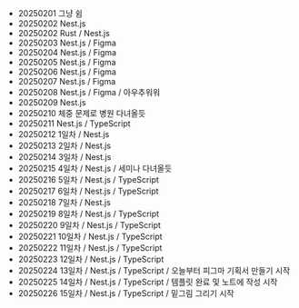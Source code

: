 - 20250201 그냥 쉼
- 20250202 Nest.js
- 20250202 Rust / Nest.js
- 20250203 Nest.js / Figma
- 20250204 Nest.js / Figma
- 20250205 Nest.js / Figma
- 20250206 Nest.js / Figma
- 20250207 Nest.js / Figma
- 20250208 Nest.js / Figma / 아우추워워
- 20250209 Nest.js
- 20250210 체중 문제로 병원 다녀올듯
- 20250211 Nest.js / TypeScript
- 20250212 1일차 / Nest.js
- 20250213 2일차 / Nest.js
- 20250214 3일차 / Nest.js
- 20250215 4일차 / Nest.js / 세미나 다녀올듯
- 20250216 5일차 / Nest.js / TypeScript
- 20250217 6일차 / Nest.js / TypeScript
- 20250218 7일차 / Nest.js
- 20250219 8일차 / Nest.js / TypeScript
- 20250220 9일차 / Nest.js / TypeScript
- 20250221 10일차 / Nest.js / TypeScript
- 20250222 11일차 / Nest.js / TypeScript
- 20250223 12일차 / Nest.js / TypeScript
- 20250224 13일차 / Nest.js / TypeScript / 오늘부터 피그마 기획서 만들기 시작
- 20250225 14일차 / Nest.js / TypeScript / 템플릿 완료 및 노트에 작성 시작
- 20250226 15일차 / Nest.js / TypeScript / 밑그림 그리기 시작
